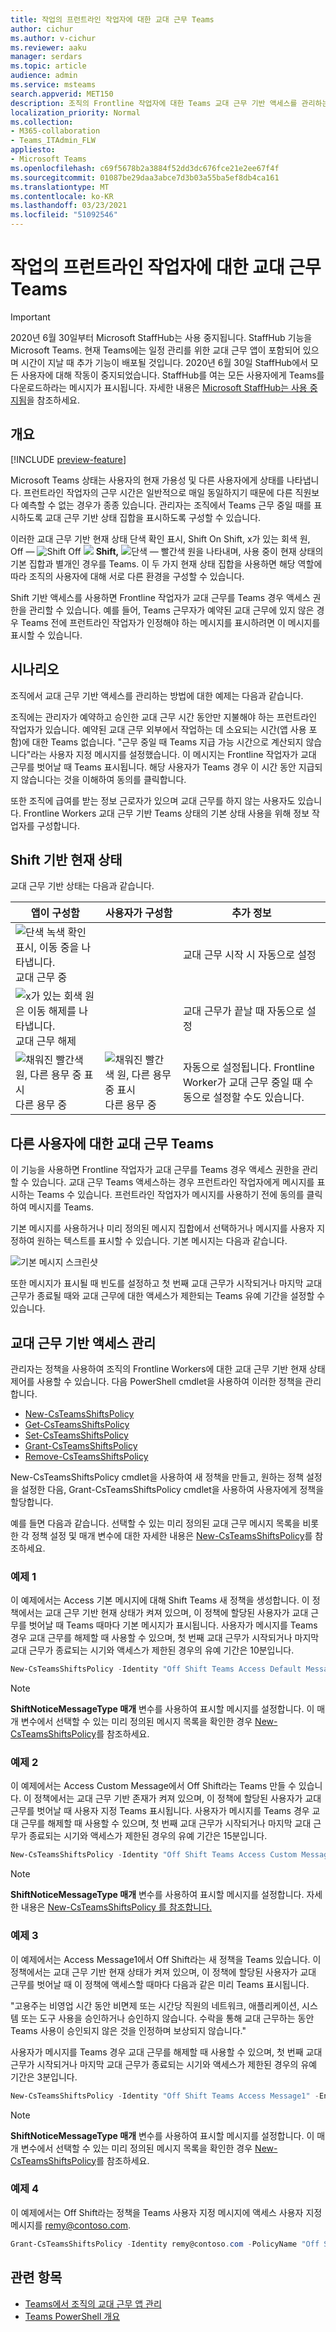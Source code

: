 ```yaml
---
title: 작업의 프런트라인 작업자에 대한 교대 근무 Teams
author: cichur
ms.author: v-cichur
ms.reviewer: aaku
manager: serdars
ms.topic: article
audience: admin
ms.service: msteams
search.appverid: MET150
description: 조직의 Frontline 작업자에 대한 Teams 교대 근무 기반 액세스를 관리하는 방법에 대해 자세히 알아보습니다.
localization_priority: Normal
ms.collection:
- M365-collaboration
- Teams_ITAdmin_FLW
appliesto:
- Microsoft Teams
ms.openlocfilehash: c69f5678b2a3884f52dd3dc676fce21e2ee67f4f
ms.sourcegitcommit: 01087be29daa3abce7d3b03a55ba5ef8db4ca161
ms.translationtype: MT
ms.contentlocale: ko-KR
ms.lasthandoff: 03/23/2021
ms.locfileid: "51092546"
---
```

# <a name="manage-shift-based-access-for-frontline-workers-in-teams"></a>작업의 프런트라인 작업자에 대한 교대 근무 Teams

> [!IMPORTANT]
> 2020년 6월 30일부터 Microsoft StaffHub는 사용 중지됩니다. StaffHub 기능을 Microsoft Teams. 현재 Teams에는 일정 관리를 위한 교대 근무 앱이 포함되어 있으며 시간이 지날 때 추가 기능이 배포될 것입니다. 2020년 6월 30일 StaffHub에서 모든 사용자에 대해 작동이 중지되었습니다. StaffHub를 여는 모든 사용자에게 Teams를 다운로드하라는 메시지가 표시됩니다. 자세한 내용은 [Microsoft StaffHub는 사용 중지됨](microsoft-staffhub-to-be-retired.md)을 참조하세요.  

## <a name="overview"></a>개요

[!INCLUDE [preview-feature](../../includes/preview-feature.md)]

Microsoft Teams 상태는 사용자의 현재 가용성 및 다른 사용자에게 상태를 나타냅니다. 프런트라인 작업자의 근무 시간은 일반적으로 매일 동일하지기 때문에 다른 직원보다 예측할 수 없는 경우가 종종 있습니다. 관리자는 조직에서 Teams 근무 중일 때를 표시하도록 교대 근무 기반 상태 집합을 표시하도록 구성할 수 있습니다.

이러한 교대 근무 기반 현재 상태 단색 확인 표시, Shift On Shift, x가 있는 회색 원, Off &mdash; ![ Shift Off ](../../media/flw-presence-on-shift.png)  ![ ](../../media/flw-presence-off-shift.png) **Shift,** ![ 단색 ](../../media/flw-presence-busy.png)  &mdash; [](../../presence-admins.md) 빨간색 원을 나타내며, 사용 중이 현재 상태의 기본 집합과 별개인 경우를 Teams. 이 두 가지 현재 상태 집합을 사용하면 해당 역할에 따라 조직의 사용자에 대해 서로 다른 환경을 구성할 수 있습니다.

Shift 기반 액세스를 사용하면 Frontline 작업자가 교대 근무를 Teams 경우 액세스 권한을 관리할 수 있습니다. 예를 들어, Teams 근무자가 예약된 교대 근무에 있지 않은 경우 Teams 전에 프런트라인 작업자가 인정해야 하는 메시지를 표시하려면 이 메시지를 표시할 수 있습니다.  

## <a name="scenario"></a>시나리오

조직에서 교대 근무 기반 액세스를 관리하는 방법에 대한 예제는 다음과 같습니다.

조직에는 관리자가 예약하고 승인한 교대 근무 시간 동안만 지불해야 하는 프런트라인 작업자가 있습니다. 예약된 교대 근무 외부에서 작업하는 데 소요되는 시간(앱 사용 포함)에 대한 Teams 없습니다. "근무 중일 때 Teams 지급 가능 시간으로 계산되지 않습니다"라는 사용자 지정 메시지를 설정했습니다. 이 메시지는 Frontline 작업자가 교대 근무를 벗어날 때 Teams 표시됩니다. 해당 사용자가 Teams 경우 이 시간  동안 지급되지 않습니다는 것을 이해하여 동의를 클릭합니다.

또한 조직에 급여를 받는 정보 근로자가 있으며 교대 근무를 하지 않는 사용자도 있습니다. Frontline Workers 교대 근무 기반 Teams 상태의 기본 상태 사용을 위해 정보 작업자를 구성합니다.

## <a name="shift-based-presence-states"></a>Shift 기반 현재 상태

교대 근무 기반 상태는 다음과 같습니다.

|앱이 구성함 |사용자가 구성함  |추가 정보  |
|---------|---------|---------|
|![단색 녹색 확인 표시, 이동 중을 나타냅니다.](../../media/flw-presence-on-shift.png) 교대 근무 중     |         |교대 근무 시작 시 자동으로 설정         |
|![x가 있는 회색 원은 이동 해제를 나타냅니다.](../../media/flw-presence-off-shift.png) 교대 근무 해제     |         |교대 근무가 끝날 때 자동으로 설정         |
|![채워진 빨간색 원, 다른 용무 중 표시](../../media/flw-presence-busy.png) 다른 용무 중      | ![채워진 빨간색 원, 다른 용무 중 표시](../../media/flw-presence-busy.png) 다른 용무 중         |자동으로 설정됩니다. Frontline Worker가 교대 근무 중일 때 수동으로 설정할 수도 있습니다.|

## <a name="off-shift-access-to-teams"></a>다른 사용자에 대한 교대 근무 Teams

이 기능을 사용하면 Frontline 작업자가 교대 근무를 Teams 경우 액세스 권한을 관리할 수 있습니다. 교대 근무 Teams 액세스하는 경우 프런트라인 작업자에게 메시지를 표시하는 Teams 수 있습니다. 프런트라인 작업자가  메시지를 사용하기 전에 동의를 클릭하여 메시지를 Teams.

기본 메시지를 사용하거나 미리 정의된 메시지 집합에서 선택하거나 메시지를 사용자 지정하여 원하는 텍스트를 표시할 수 있습니다. 기본 메시지는 다음과 같습니다.

![기본 메시지 스크린샷](../../media/shifts-presence-message.png)

또한 메시지가 표시될 때 빈도를 설정하고 첫 번째 교대 근무가 시작되거나 마지막 교대 근무가 종료될 때와 교대 근무에 대한 액세스가 제한되는 Teams 유예 기간을 설정할 수 있습니다.

## <a name="manage-shift-based-access"></a>교대 근무 기반 액세스 관리

관리자는 정책을 사용하여 조직의 Frontline Workers에 대한 교대 근무 기반 현재 상태 제어를 사용할 수 있습니다. 다음 PowerShell cmdlet을 사용하여 이러한 정책을 관리합니다.

- [New-CsTeamsShiftsPolicy](/powershell/module/teams/new-csteamsshiftspolicy)
- [Get-CsTeamsShiftsPolicy](/powershell/module/teams/get-csteamsshiftspolicy)
- [Set-CsTeamsShiftsPolicy](/powershell/module/teams/set-csteamsshiftspolicy)
- [Grant-CsTeamsShiftsPolicy](/powershell/module/teams/grant-csteamsshiftspolicy)
- [Remove-CsTeamsShiftsPolicy](/powershell/module/teams/remove-csteamsshiftspolicy)

New-CsTeamsShiftsPolicy cmdlet을 사용하여 새 정책을 만들고, 원하는 정책 설정을 설정한 다음, Grant-CsTeamsShiftsPolicy cmdlet을 사용하여 사용자에게 정책을 할당합니다.

예를 들면 다음과 같습니다. 선택할 수 있는 미리 정의된 교대 근무 메시지 목록을 비롯한 각 정책 설정 및 매개 변수에 대한 자세한 내용은 [New-CsTeamsShiftsPolicy](/powershell/module/teams/new-csteamsshiftspolicy)를 참조하세요.

### <a name="example-1"></a>예제 1

이 예제에서는 Access 기본 메시지에 대해 Shift Teams 새 정책을 생성합니다. 이 정책에서는 교대 근무 기반 현재 상태가 켜져 있으며, 이 정책에 할당된 사용자가 교대 근무를 벗어날 때 Teams 때마다 기본 메시지가 표시됩니다. 사용자가 메시지를 Teams 경우 교대 근무를 해제할 때 사용할 수 있으며, 첫 번째 교대 근무가 시작되거나 마지막 교대 근무가 종료되는 시기와 액세스가 제한된 경우의 유예 기간은 10분입니다.  

```powershell
New-CsTeamsShiftsPolicy -Identity "Off Shift Teams Access Default Message" -EnableShiftPresence $true -ShiftNoticeFrequency always -ShiftNoticeMessageType DefaultMessage -AccessType UnrestrictedAccess_TeamsApp -AccessGracePeriodMinutes 10
```

> [!NOTE]
> **ShiftNoticeMessageType 매개** 변수를 사용하여 표시할 메시지를 설정합니다. 이 매개 변수에서 선택할 수 있는 미리 정의된 메시지 목록을 확인한 경우 [New-CsTeamsShiftsPolicy](/powershell/module/teams/new-csteamsshiftspolicy)를 참조하세요.

### <a name="example-2"></a>예제 2 

이 예제에서는 Access Custom Message에서 Off Shift라는 Teams 만들 수 있습니다. 이 정책에서는 교대 근무 기반 존재가 켜져 있으며, 이 정책에 할당된 사용자가 교대 근무를 벗어날 때 사용자 지정 Teams 표시됩니다. 사용자가 메시지를 Teams 경우 교대 근무를 해제할 때 사용할 수 있으며, 첫 번째 교대 근무가 시작되거나 마지막 교대 근무가 종료되는 시기와 액세스가 제한된 경우의 유예 기간은 15분입니다.  

```powershell
New-CsTeamsShiftsPolicy -Identity "Off Shift Teams Access Custom Message" -EnableShiftPresence $true -ShiftNoticeFrequency always -ShiftNoticeMessageType CustomMessage -ShiftNoticeMessageCustom "Your time on Teams when on off shift won't count toward payable hours" -AccessType UnrestrictedAccess_TeamsApp -AccessGracePeriodMinutes 15
```

> [!NOTE]
> **ShiftNoticeMessageType 매개** 변수를 사용하여 표시할 메시지를 설정합니다. 자세한 내용은 [New-CsTeamsShiftsPolicy 를 참조합니다.](/powershell/module/teams/new-csteamsshiftspolicy)

### <a name="example-3"></a>예제 3

이 예제에서는 Access Message1에서 Off Shift라는 새 정책을 Teams 있습니다. 이 정책에서는 교대 근무 기반 현재 상태가 켜져 있으며, 이 정책에 할당된 사용자가 교대 근무를 벗어날 때 이 정책에 액세스할 때마다 다음과 같은 미리 Teams 표시됩니다.

  "고용주는 비영업 시간 동안 비면제 또는 시간당 직원의 네트워크, 애플리케이션, 시스템 또는 도구 사용을 승인하거나 승인하지 않습니다. 수락을 통해 교대 근무하는 동안 Teams 사용이 승인되지 않은 것을 인정하며 보상되지 않습니다." 

사용자가 메시지를 Teams 경우 교대 근무를 해제할 때 사용할 수 있으며, 첫 번째 교대 근무가 시작되거나 마지막 교대 근무가 종료되는 시기와 액세스가 제한된 경우의 유예 기간은 3분입니다.  

```powershell
New-CsTeamsShiftsPolicy -Identity "Off Shift Teams Access Message1" -EnableShiftPresence $true -ShiftNoticeFrequency always -ShiftNoticeMessageType Message1 -AccessType  UnrestrictedAccess_TeamsApp -AccessGracePeriodMinutes 3
```

> [!NOTE]
> **ShiftNoticeMessageType 매개** 변수를 사용하여 표시할 메시지를 설정합니다. 이 매개 변수에서 선택할 수 있는 미리 정의된 메시지 목록을 확인한 경우 [New-CsTeamsShiftsPolicy](/powershell/module/teams/new-csteamsshiftspolicy)를 참조하세요.

### <a name="example-4"></a>예제 4

이 예제에서는 Off Shift라는 정책을 Teams 사용자 지정 메시지에 액세스 사용자 지정 메시지를 remy@contoso.com.

```powershell
Grant-CsTeamsShiftsPolicy -Identity remy@contoso.com -PolicyName "Off Shift Teams Access Custom Message"
```

## <a name="related-topics"></a>관련 항목

- [Teams에서 조직의 교대 근무 앱 관리](manage-the-shifts-app-for-your-organization-in-teams.md)
- [Teams PowerShell 개요](../../teams-powershell-overview.md)